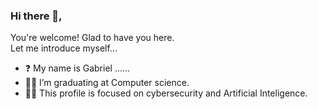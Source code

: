 ### Hi there 👋,
You're welcome! Glad to have you here.
<br>Let me introduce myself...
        
- ❓ My name is Gabriel ......
- 👨‍🎓 I’m graduating at Computer science.
- 🏴‍☠️ This profile is focused on cybersecurity and Artificial Inteligence.


<!--
**h4wk0x01/h4wk0x01** is a ✨ _special_ ✨ repository because its `README.md` (this file) appears on your GitHub profile.

Here are some ideas to get you started:

- 🔭 I’m currently working on ...
- 🌱 I’m currently learning ...
- 👯 I’m looking to collaborate on ...
- 🤔 I’m looking for help with ...
- 💬 Ask me about ...
- 📫 How to reach me: ...
- 😄 Pronouns: ...
- ⚡ Fun fact: ...
-->
